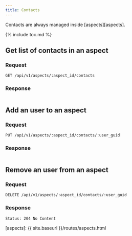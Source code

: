 ```yaml
---
title: Contacts
---
```


Contacts are always managed inside [aspects][aspects].

{% include toc.md %}

## Get list of contacts in an aspect

### Request

~~~
GET /api/v1/aspects/:aspect_id/contacts
~~~

### Response

~~~json
~~~

## Add an user to an aspect

### Request

~~~
PUT /api/v1/aspects/:aspect_id/contacts/:user_guid
~~~

### Response

~~~json
~~~

## Remove an user from an aspect

### Request

~~~
DELETE /api/v1/aspects/:aspect_id/contacts/:user_guid
~~~

### Response

~~~
Status: 204 No Content
~~~

[aspects]: {{ site.baseurl }}/routes/aspects.html
